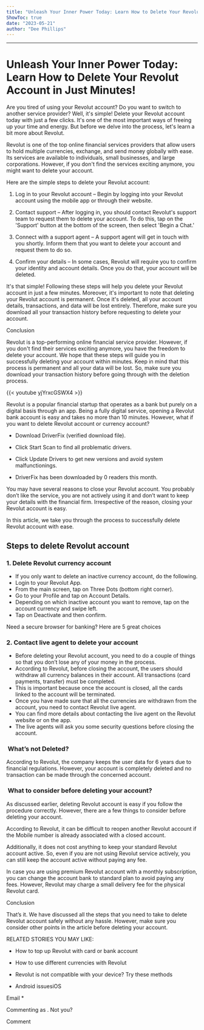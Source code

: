 ```yaml
---
title: "Unleash Your Inner Power Today: Learn How to Delete Your Revolut Account in Just Minutes!"
ShowToc: true 
date: "2023-05-21"
author: "Dee Phillips"
---
```

*****
# Unleash Your Inner Power Today: Learn How to Delete Your Revolut Account in Just Minutes!

Are you tired of using your Revolut account? Do you want to switch to another service provider? Well, it's simple! Delete your Revolut account today with just a few clicks. It's one of the most important ways of freeing up your time and energy. But before we delve into the process, let's learn a bit more about Revolut.

Revolut is one of the top online financial services providers that allow users to hold multiple currencies, exchange, and send money globally with ease. Its services are available to individuals, small businesses, and large corporations. However, if you don't find the services exciting anymore, you might want to delete your account.

Here are the simple steps to delete your Revolut account:

1. Log in to your Revolut account – Begin by logging into your Revolut account using the mobile app or through their website.

2. Contact support – After logging in, you should contact Revolut's support team to request them to delete your account. To do this, tap on the 'Support' button at the bottom of the screen, then select 'Begin a Chat.'

3. Connect with a support agent – A support agent will get in touch with you shortly. Inform them that you want to delete your account and request them to do so.

4. Confirm your details – In some cases, Revolut will require you to confirm your identity and account details. Once you do that, your account will be deleted.

It's that simple! Following these steps will help you delete your Revolut account in just a few minutes. Moreover, it's important to note that deleting your Revolut account is permanent. Once it's deleted, all your account details, transactions, and data will be lost entirely. Therefore, make sure you download all your transaction history before requesting to delete your account.

Conclusion

Revolut is a top-performing online financial service provider. However, if you don't find their services exciting anymore, you have the freedom to delete your account. We hope that these steps will guide you in successfully deleting your account within minutes. Keep in mind that this process is permanent and all your data will be lost. So, make sure you download your transaction history before going through with the deletion process.

{{< youtube yjYrxcGSWX4 >}} 



Revolut is a popular financial startup that operates as a bank but purely on a digital basis through an app. Being a fully digital service, opening a Revolut bank account is easy and takes no more than 10 minutes. However, what if you want to delete Revolut account or currency account?
 
 
 
- Download DriverFix (verified download file).
 - Click Start Scan to find all problematic drivers.
 - Click Update Drivers to get new versions and avoid system malfunctionings.

 
- DriverFix has been downloaded by 0 readers this month.

 
You may have several reasons to close your Revolut account. You probably don’t like the service, you are not actively using it and don’t want to keep your details with the financial firm. Irrespective of the reason, closing your Revolut account is easy.
 
In this article, we take you through the process to successfully delete Revolut account with ease.
 
## Steps to delete Revolut account
 
### 1. Delete Revolut currency account
 
- If you only want to delete an inactive currency account, do the following.
 - Login to your Revolut App.
 - From the main screen, tap on Three Dots (bottom right corner).
 - Go to your Profile and tap on Account Details.
 - Depending on which inactive account you want to remove, tap on the account currency and swipe left.
 - Tap on Deactivate and then confirm.

 
Need a secure browser for banking? Here are 5 great choices
 
### 2. Contact live agent to delete your account 
 
- Before deleting your Revolut account, you need to do a couple of things so that you don’t lose any of your money in the process.
 - According to Revolut, before closing the account, the users should withdraw all currency balances in their account. All transactions (card payments, transfer) must be completed.
 - This is important because once the account is closed, all the cards linked to the account will be terminated.
 - Once you have made sure that all the currencies are withdrawn from the account, you need to contact Revolut live agent.
 - You can find more details about contacting the live agent on the Revolut website or on the app.
 - The live agents will ask you some security questions before closing the account.

 
###  What’s not Deleted?
 

 
According to Revolut, the company keeps the user data for 6 years due to financial regulations. However, your account is completely deleted and no transaction can be made through the concerned account.
 
###  What to consider before deleting your account?
 
As discussed earlier, deleting Revolut account is easy if you follow the procedure correctly. However, there are a few things to consider before deleting your account.
 
According to Revolut, it can be difficult to reopen another Revolut account if the Mobile number is already associated with a closed account.
 
Additionally, it does not cost anything to keep your standard Revolut account active. So, even if you are not using Revolut service actively, you can still keep the account active without paying any fee.
 
In case you are using premium Revolut account with a monthly subscription, you can change the account bank to standard plan to avoid paying any fees. However, Revolut may charge a small delivery fee for the physical Revolut card.
 
Conclusion 
 
That’s it. We have discussed all the steps that you need to take to delete Revolut account safely without any hassle. However, make sure you consider other points in the article before deleting your account.
 
RELATED STORIES YOU MAY LIKE:
 
- How to top up Revolut with card or bank account
 - How to use different currencies with Revolut
 - Revolut is not compatible with your device? Try these methods

 
- Android issuesiOS

 
Email * 
 

Commenting as .
Not you?

 
Comment 






